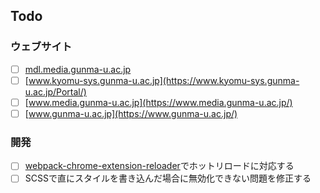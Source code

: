 ## Todo

### ウェブサイト

-   [ ] [mdl.media.gunma-u.ac.jp](https://mdl.media.gunma-u.ac.jp/GU/index.php)
-   [ ] [www.kyomu-sys.gunma-u.ac.jp](https://www.kyomu-sys.gunma-u.ac.jp/Portal/)
-   [ ] [www.media.gunma-u.ac.jp](https://www.media.gunma-u.ac.jp/)
-   [ ] [www.gunma-u.ac.jp](https://www.gunma-u.ac.jp/)

### 開発

-   [ ] [webpack-chrome-extension-reloader](https://www.npmjs.com/package/webpack-chrome-extension-reloader)でホットリロードに対応する
-   [ ] SCSSで直にスタイルを書き込んだ場合に無効化できない問題を修正する

